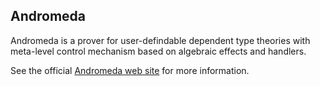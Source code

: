 ## Andromeda

Andromeda is a prover for user-defindable dependent type theories
with meta-level control mechanism based on algebraic effects and handlers.

See the official [Andromeda web site](https://www.andromeda-prover.org/) for more information.
